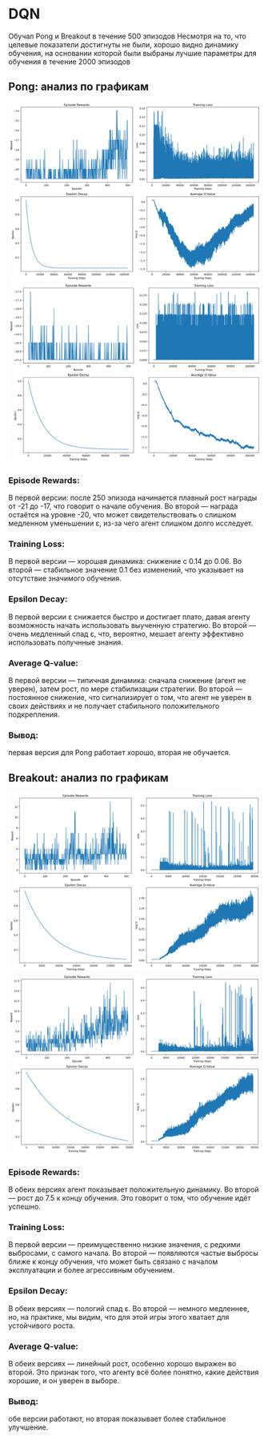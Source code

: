 # DQN

Обучал Pong и Breakout в течение 500 эпизодов
Несмотря на то, что целевые показатели достигнуты не были, хорошо видно динамику обучения, на основании которой были выбраны лучшие параметры для обучения в течение 2000 эпизодов


## Pong: анализ по графикам
![pong1](images/pong1.png)
![pong2](images/pong2.png)

### Episode Rewards:
В первой версии: после 250 эпизода начинается плавный рост награды от -21 до -17, что говорит о начале обучения. Во второй — награда остаётся на уровне -20, что может свидетельствовать о слишком медленном уменьшении ε, из-за чего агент слишком долго исследует.

### Training Loss:
В первой версии — хорошая динамика: снижение с 0.14 до 0.06. Во второй — стабильное значение 0.1 без изменений, что указывает на отсутствие значимого обучения.

### Epsilon Decay:
В первой версии ε снижается быстро и достигает плато, давая агенту возможность начать использовать выученную стратегию. Во второй — очень медленный спад ε, что, вероятно, мешает агенту эффективно использовать получнные знания.

### Average Q-value:
В первой версии — типичная динамика: сначала снижение (агент не уверен), затем рост, по мере стабилизации стратегии. Во второй — постоянное снижение, что сигнализирует о том, что агент не уверен в своих действиях и не получает стабильного положительного подкрепления.

### Вывод:
первая версия для Pong работает хорошо, вторая не обучается.


## Breakout: анализ по графикам
![breakout1](images/breakout1.png)
![breakout2](images/breakout2.png)

### Episode Rewards:
В обеих версиях агент показывает положительную динамику. Во второй — рост до 7.5 к концу обучения. Это говорит о том, что обучение идёт успешно.

### Training Loss:
В первой версии — преимущественно низкие значения, с редкими выбросами, с самого начала. Во второй — появляются частые выбросы ближе к концу обучения, что может быть связано с началом эксплуатации и более агрессивным обучением.

### Epsilon Decay:
В обеих версиях — пологий спад ε. Во второй — немного медленнее, но, на практике, мы видим, что для этой игры этого хватает для устойчивого роста.

### Average Q-value:
В обеих версиях — линейный рост, особенно хорошо выражен во второй. Это признак того, что агенту всё более понятно, какие действия хорошие, и он уверен в выборе.

### Вывод:
обе версии работают, но вторая показывает более стабильное улучшение.